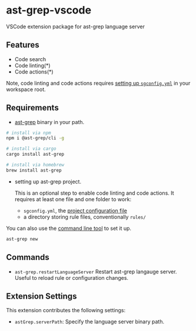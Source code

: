 # ast-grep-vscode

VSCode extension package for ast-grep language server

## Features

- Code search
- Code linting(\*)
- Code actions(\*)

Note, code linting and code actions requires [setting up `sgconfig.yml`](https://ast-grep.github.io/guide/scan-project.html) in your workspace root.

## Requirements

- [ast-grep](https://ast-grep.github.io/) binary in your path.

```bash
# install via npm
npm i @ast-grep/cli -g

# install via cargo
cargo install ast-grep

# install via homebrew
brew install ast-grep
```

- setting up ast-grep project.

  This is an optional step to enable code linting and code actions. It requires at least one file and one folder to work:

  - `sgconfig.yml`, the [project configuration file](https://ast-grep.github.io/reference/sgconfig.html)
  - a directory storing rule files, conventionally `rules/`

You can also use the [command line tool](https://ast-grep.github.io/reference/cli/new.html) to set it up.

```bash
ast-grep new
```

## Commands

- `ast-grep.restartLanguageServer`
  Restart ast-grep langauge server. Useful to reload rule or configuration changes.

## Extension Settings

This extension contributes the following settings:

- `astGrep.serverPath`: Specify the language server binary path.

